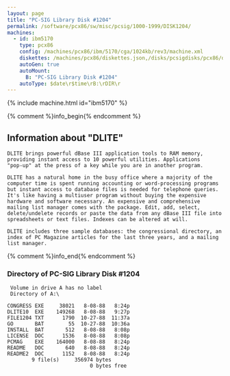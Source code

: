 ```yaml
---
layout: page
title: "PC-SIG Library Disk #1204"
permalink: /software/pcx86/sw/misc/pcsig/1000-1999/DISK1204/
machines:
  - id: ibm5170
    type: pcx86
    config: /machines/pcx86/ibm/5170/cga/1024kb/rev3/machine.xml
    diskettes: /machines/pcx86/diskettes.json,/disks/pcsigdisks/pcx86/diskettes.json
    autoGen: true
    autoMount:
      B: "PC-SIG Library Disk #1204"
    autoType: $date\r$time\rB:\rDIR\r
---
```


{% include machine.html id="ibm5170" %}

{% comment %}info_begin{% endcomment %}

## Information about "DLITE"

    DLITE brings powerful dBase III application tools to RAM memory,
    providing instant access to 10 powerful utilities. Applications
    "pop-up" at the press of a key while you are in another program.
    
    DLITE has a natural home in the busy office where a majority of the
    computer time is spent running accounting or word-processing programs
    but instant access to database files is needed for telephone queries.
    It's like having a multiuser program without buying the expensive
    hardware and software necessary. An expensive and comprehensive
    mailing list manager comes with the package. Edit, add, select,
    delete/undelete records or paste the data from any dBase III file into
    spreadsheets or text files. Indexes can be altered at will.
    
    DLITE includes three sample databases: the congressional directory, an
    index of PC Magazine articles for the last three years, and a mailing
    list manager.
{% comment %}info_end{% endcomment %}


### Directory of PC-SIG Library Disk #1204

     Volume in drive A has no label
     Directory of A:\

    CONGRESS EXE     38021   8-08-88   8:24p
    DLITE10  EXE    149268   8-08-88   9:27p
    FILE1204 TXT      1790  10-27-88  11:37a
    GO       BAT        55  10-27-88  10:36a
    INSTALL  BAT       512   8-08-88   8:08p
    LICENSE  DOC      1536   8-08-88   8:08p
    PCMAG    EXE    164000   8-08-88   8:24p
    README   DOC       640   8-08-88   8:24p
    README2  DOC      1152   8-08-88   8:24p
            9 file(s)     356974 bytes
                               0 bytes free
